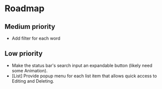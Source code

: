 # Roadmap

## Medium priority
- Add filter for each word

## Low priority
- Make the status bar's search input an expandable button (likely need some Animation).
- [List] Provide popup menu for each list item that allows quick access to Editing and Deleting.
